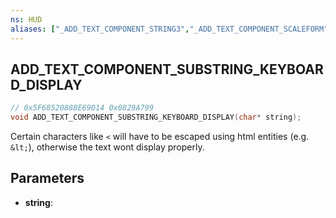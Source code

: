 ```yaml
---
ns: HUD
aliases: ["_ADD_TEXT_COMPONENT_STRING3","_ADD_TEXT_COMPONENT_SCALEFORM"]
---
```

## ADD_TEXT_COMPONENT_SUBSTRING_KEYBOARD_DISPLAY

```c
// 0x5F68520888E69014 0x0829A799
void ADD_TEXT_COMPONENT_SUBSTRING_KEYBOARD_DISPLAY(char* string);
```

Certain characters like `<` will have to be escaped using html entities (e.g. `&lt;`), otherwise the text wont display properly.

## Parameters
* **string**: 

